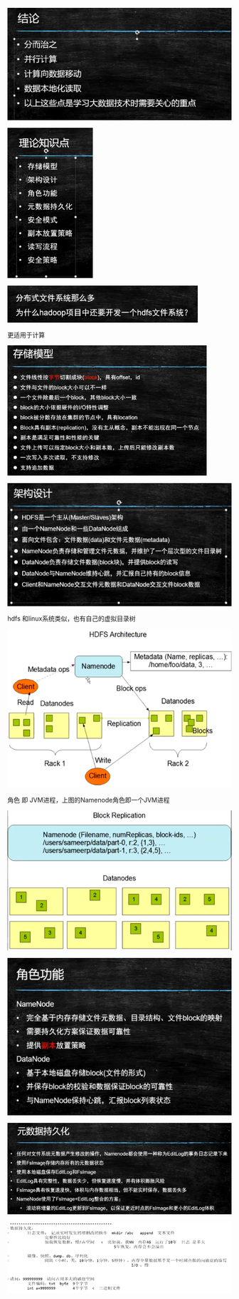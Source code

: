 ![大数据结论](../images/大数据结论.png)

![知识点](../images/知识点.png)

![image-20210209215912665](../images/image-20210209215912665.png)

更适用于计算

![存储模型](../images/存储模型.png)

![image-20210209220311252](../images/image-20210209220311252.png)

hdfs 和linux系统类似，也有自己的虚拟目录树

![image-20210209221553390](../images/image-20210209221553390.png)

角色  即  JVM进程，上图的Namenode角色即一个JVM进程

![image-20210209222842109](../images/image-20210209222842109.png)

![image-20210209223332023](../images/image-20210209223332023.png)

![image-20210209231151563](../images/image-20210209231151563.png)

![image-20210210002957903](../images/image-20210210002957903.png)